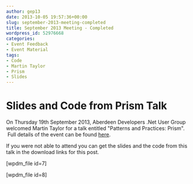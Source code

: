 ```yaml
---
author: gep13
date: 2013-10-05 19:57:36+00:00
slug: september-2013-meeting-completed
title: September 2013 Meeting - Completed
wordpress_id: 52976668
categories:
- Event Feedback
- Event Material
tags:
- Code
- Martin Taylor
- Prism
- Slides
---
```


# Slides and Code from Prism Talk


On Thursday 19th September 2013, Aberdeen Developers .Net User Group welcomed Martin Taylor for a talk entitled "Patterns and Practices: Prism".  Full details of the event can be found [here](http://adnuguk.me/17Ss2U6).

If you were not able to attend you can get the slides and the code from this talk in the download links for this post.

[wpdm_file id=7]

[wpdm_file id=8]
